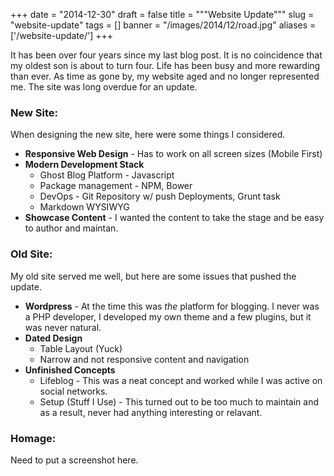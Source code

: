 
+++
date = "2014-12-30"
draft = false
title = """Website Update"""
slug = "website-update"
tags = []
banner = "/images/2014/12/road.jpg"
aliases = ['/website-update/']
+++

It has been over four years since my last blog post.  It is no coincidence that my oldest son is about to turn four.  Life has been busy and more rewarding than ever.  As time as gone by, my website aged and no longer represented me.  The site was long overdue for an update.  

### New Site:
When designing the new site, here were some things I considered.

- **Responsive Web Design** - Has to work on all screen sizes (Mobile First)
- **Modern Development Stack**
	- Ghost Blog Platform - Javascript
    - Package management - NPM, Bower
    - DevOps - Git Repository w/ push Deployments, Grunt task
    - Markdown WYSIWYG
- **Showcase Content** - I wanted the content to take the stage and be easy to author and maintan.
  
### Old Site:
My old site served me well, but here are some issues that pushed the update.

- **Wordpress** - At the time this was *the* platform for blogging.  I never was a PHP developer, I developed my own theme and a few plugins, but it was never natural.
- **Dated Design**
	- Table Layout (Yuck)
	- Narrow and not responsive content and navigation
- **Unfinished Concepts**
	- Lifeblog - This was a neat concept and worked while I was active on social networks.
    - Setup (Stuff I Use) - This turned out to be too much to maintain and as a result, never had anything interesting or relavant.
    
### Homage:

Need to put a screenshot here.







